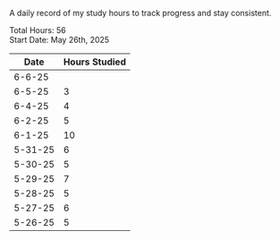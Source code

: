 A daily record of my study hours to track progress and stay consistent.

Total Hours: 56  
Start Date: May 26th, 2025

| **Date** | **Hours Studied** |
| -------- | ----------------- |
| 6-6-25   |                   |
| 6-5-25   | 3                 |
| 6-4-25   | 4                 |
| 6-2-25   | 5                 |
| 6-1-25   | 10                |
| 5-31-25  | 6                 |
| 5-30-25  | 5                 |
| 5-29-25  | 7                 |
| 5-28-25  | 5                 |
| 5-27-25  | 6                 |
| 5-26-25  | 5                 |



